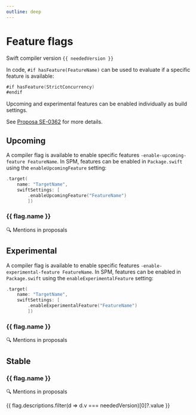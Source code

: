 ```yaml
---
outline: deep
---
```


<script setup>
import { useData } from 'vitepress'
const { params } = useData()
import { data } from '/flags.data.js'

const neededVersion = params.value.version
const languageFeatures = data.flags.filter(f => f.versions.includes(neededVersion) && f.types.filter(t => t.v === neededVersion && t.value === "feature")[0]);
const upcomingFeatures = data.flags.filter(f => f.versions.includes(neededVersion) && f.types.filter(t => t.v === neededVersion && t.value === "upcoming")[0]);
const experimentalFeatures = data.flags.filter(f => f.versions.includes(neededVersion) && f.types.filter(t => t.v === neededVersion && t.value === "experimental")[0]);

</script>

# Feature flags

Swift compiler version `{{ neededVersion }}`

In code, `#if hasFeature(FeatureName)` can be used to evaluate if a specific feature is available:

```swift
#if hasFeature(StrictConcurrency)
#endif
```

Upcoming and experimental features can be enabled individually as build settings.

See [Proposa SE-0362](https://github.com/apple/swift-evolution/blob/main/proposals/0362-piecemeal-future-features.md) for more details.

## Upcoming

A compiler flag is available to enable specific features `-enable-upcoming-feature FeatureName`. In SPM, features can be enabled in `Package.swift` using the `enableUpcomingFeature` setting:

```swift
.target(
    name: "TargetName",
    swiftSettings: [
        .enableUpcomingFeature("FeatureName")
        ])
```

<div v-for="flag of upcomingFeatures">
    <h3>{{ flag.name }}</h3>
    <a :href="flag.docsUrl" target="_bank">🔍 Mentions in proposals</a>
</div>

## Experimental

A compiler flag is available to enable specific features `-enable-experimental-feature FeatureName`. In SPM, features can be enabled in `Package.swift` using the `enableExperimentalFeature` setting:

```swift
.target(
    name: "TargetName",
    swiftSettings: [
        .enableExperimentalFeature("FeatureName")
        ])
```

<div v-for="flag of experimentalFeatures">
    <h3>{{ flag.name }}</h3>
    <a :href="flag.docsUrl" target="_bank">🔍 Mentions in proposals</a>
</div>

## Stable

<div v-for="flag of languageFeatures">
    <h3>{{ flag.name }}</h3>
    <a :href="flag.docsUrl" target="_bank">🔍 Mentions in proposals</a>
    <p>{{ flag.descriptions.filter(d => d.v === neededVersion)[0]?.value }}</p>
</div>
